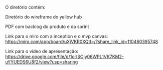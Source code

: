 O diretório contém:

Diretório do wireframe do yellow hub

PDF com backlog do produto e da sprint

Link para o miro com a inception e o mvp canvas: https://miro.com/app/board/uXjVKR0XQtI=/?share_link_id=110460395748

Link para o vídeo de apresentação: https://drive.google.com/file/d/1orISOjy06WPL1VK7KM2-uYYUEDS6U8f2/view?usp=sharing
